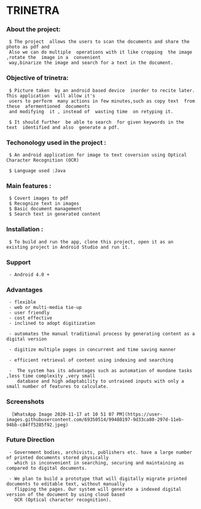 # TRINETRA
### About the project:

     $ The project  allows the users to scan the documents and share the photo as pdf and
     Also we can do multiple  operations with it like cropping  the image ,rotate the  image in a  convenient
     way,binarize the image and search for a text in the document.
    
### Objective of trinetra:

     $ Picture taken  by an android based device  inorder to recite later. This application  will allow it's
     users to perform  many actions in few minutes,such as copy text  from these  afermentioned  documents 
     and modifying  it , instead of  wasting time  on retyping it.
    
     $ It should further  be able to search  for given keywords in the text  identified and also  generate a pdf.
    
### Techonology used in the project :
     
     $ An android application for image to text coversion using Optical Character Recognition (OCR)
     
     $ Language used :Java
     
### Main features :
       
     $ Covert images to pdf
     $ Recognize text in images
     $ Basic document management
     $ Search text in generated content
       
 ### Installation :
 
     $ To build and run the app, clone this project, open it as an existing project in Android Studio and run it.
      
  
 ### Support

     - Android 4.0 +


 ### Advantages

     - flexible
     - web or multi-media tie-up
     - user friendly
     - cost effective
     - inclined to adopt digitization
     
     - automates the manual traditional process by generating content as a digital version
     
     - digitize multiple pages in concurrent and time saving manner
     
     - efficient retrieval of content using indexing and searching
     
     -  The system has its advantages such as automation of mundane tasks ,less time complexity ,very small
        database and high adaptability to untrained inputs with only a small number of features to calculate.
        
### Screenshots
      [WhatsApp Image 2020-11-17 at 10 51 07 PM](https://user-images.githubusercontent.com/69350514/99480197-9d33ca80-297d-11eb-94bb-c84ff5285f92.jpeg)

### Future Direction

     - Government bodies, archivists, publishers etc. have a large number of printed documents stored physically
       which is inconvenient in searching, securing and maintaining as compared to digital documents.

     - We plan to build a prototype that will digitally migrate printed documents to editable text, without manually 
       flipping the pages. Our system will generate a indexed digital version of the document by using cloud based 
       OCR (Optical character recognition).

